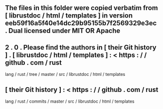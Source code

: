 The
files
in
this
folder
were
copied
verbatim
from
[
librustdoc
/
html
/
templates
]
in
version
eeb59f16a5f40e14dc29b95155b7f2569329e3ec
.
Dual
licensed
under
MIT
OR
Apache
-
2
.
0
.
Please
find
the
authors
in
[
their
Git
history
]
.
[
librustdoc
/
html
/
templates
]
:
<
https
:
/
/
github
.
com
/
rust
-
lang
/
rust
/
tree
/
master
/
src
/
librustdoc
/
html
/
templates
>
[
their
Git
history
]
:
<
https
:
/
/
github
.
com
/
rust
-
lang
/
rust
/
commits
/
master
/
src
/
librustdoc
/
html
/
templates
>
